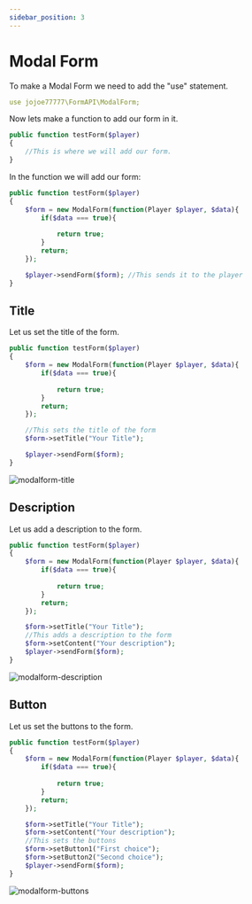 ```yaml
---
sidebar_position: 3
---
```


# Modal Form

To make a Modal Form we need to add the "use" statement.

```yml
use jojoe77777\FormAPI\ModalForm;
```

Now lets make a function to add our form in it.

```php
public function testForm($player) 
{
    //This is where we will add our form.
}
```

In the function we will add our form:

```php
public function testForm($player)
{
    $form = new ModalForm(function(Player $player, $data){
        if($data === true){
            
            return true;
        }
        return;
    });

    $player->sendForm($form); //This sends it to the player
}
```

## Title

Let us set the title of the form.

```php
public function testForm($player)
{
    $form = new ModalForm(function(Player $player, $data){
        if($data === true){
            
            return true;
        }
        return;
    });

    //This sets the title of the form
    $form->setTitle("Your Title"); 

    $player->sendForm($form);
}
```

![modalform-title](/img/form-api/modalform-title.png)

## Description

Let us add a description to the form.

```php
public function testForm($player)
{
    $form = new ModalForm(function(Player $player, $data){
        if($data === true){
            
            return true;
        }
        return;
    });

    $form->setTitle("Your Title"); 
    //This adds a description to the form
    $form->setContent("Your description");
    $player->sendForm($form);
}
```

![modalform-description](/img/form-api/modalform-description.png)

## Button

Let us set the buttons to the form.

```php
public function testForm($player)
{
    $form = new ModalForm(function(Player $player, $data){
        if($data === true){
            
            return true;
        }
        return;
    });

    $form->setTitle("Your Title"); 
    $form->setContent("Your description");
    //This sets the buttons 
    $form->setButton1("First choice");
    $form->setButton2("Second choice"); 
    $player->sendForm($form);
}
```

![modalform-buttons](/img/form-api/modalform-buttons.png)
